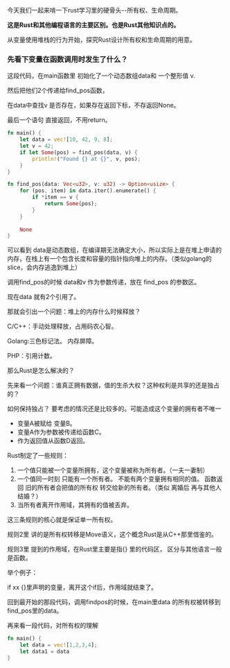 今天我们一起来啃一下rust学习里的硬骨头--所有权、生命周期。

**这是Rust和其他编程语言的主要区别。也是Rust其他知识点的。**

从变量使用堆栈的行为开始，探究Rust设计所有权和生命周期的用意。

### 先看下变量在函数调用时发生了什么？

这段代码，在main函数里 初始化了一个动态数组data和 一个整形值 v.

然后把他们2个传递给find\_pos函数，

在data中查找v 是否存在，如果存在返回下标，不存返回None。

最后一个语句 直接返回，不用return。

```rust
fn main() {
    let data = vec![10, 42, 9, 8];
    let v = 42;
    if let Some(pos) = find_pos(data, v) {
        println!("Found {} at {}", v, pos);
    }
}

fn find_pos(data: Vec<u32>, v: u32) -> Option<usize> {
    for (pos, item) in data.iter().enumerate() {
        if *item == v {
            return Some(pos);
        }
    }
    
    None
}
```

可以看到 data是动态数组，在编译期无法确定大小，所以实际上是在堆上申请的内存，在栈上有一个包含长度和容量的指针指向堆上的内存。（类似golang的slice，会内存逃逸到堆上）

调用find\_pos的时候 data和v 作为参数传递，放在 find\_pos 的参数区。

现在data 就有2个引用了。

那就会引出一个问题：堆上的内存什么时候释放？

C/C++：手动处理释放，占用码农心智。

Golang:三色标记法。 内存屏障。

PHP：引用计数。

那么Rust是怎么解决的？

先来看一个问题：谁真正拥有数据，值的生杀大权？这种权利是共享的还是独占的？

如何保持独占？ 要考虑的情况还是比较多的。可能造成这个变量的拥有者不唯一

*   变量A被赋给 变量B。
*   变量A作为参数被传递给函数C。
*   作为返回值从函数D返回。

Rust制定了一些规则：

1.  一个值只能被一个变量所拥有，这个变量被称为所有者。（一夫一妻制）
2.  一个值同一时刻 只能有一个所有者。 不能有两个变量拥有相同的值。 函数返回 旧的所有者会把值的所有权 转交给新的所有者。（类似 离婚后 再与其他人结婚？）
3.  当所有者离开作用域，其拥有的值被丢弃。

这三条规则的核心就是保证单一所有权。

规则2里 讲的是所有权转移是Move语义，这个概念Rust是从C++那里借鉴的。

规则3里 提到的作用域，在Rust里主要是指{} 里的代码区， 区分与其他语言一般是函数。

举个例子：

if xx {}里声明的变量，离开这个if后，作用域就结束了。

回到最开始的那段代码，调用findpos的时候，在main里data 的所有权被转移到 find\_pos里的data。

再来看一段代码，对所有权的理解

```rust
fn main() {
	let data = vec![1,2,3,4];
	let data1 = data
}
```

